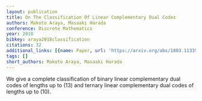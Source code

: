 ```yaml
---
layout: publication
title: On The Classification Of Linear Complementary Dual Codes
authors: Makoto Araya, Masaaki Harada
conference: Discrete Mathematics
year: 2018
bibkey: araya2018classification
citations: 32
additional_links: [{name: Paper, url: 'https://arxiv.org/abs/1803.11335'}]
tags: []
short_authors: Makoto Araya, Masaaki Harada
---
```

We give a complete classification of binary linear complementary dual codes
of lengths up to \(13\) and ternary linear complementary dual codes of lengths up
to \(10\).